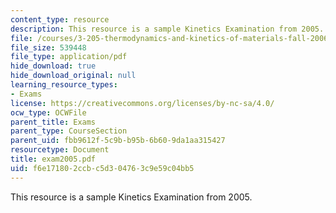 ```yaml
---
content_type: resource
description: This resource is a sample Kinetics Examination from 2005.
file: /courses/3-205-thermodynamics-and-kinetics-of-materials-fall-2006/f6e171802ccbc5d304763c9e59c04bb5_exam2005.pdf
file_size: 539448
file_type: application/pdf
hide_download: true
hide_download_original: null
learning_resource_types:
- Exams
license: https://creativecommons.org/licenses/by-nc-sa/4.0/
ocw_type: OCWFile
parent_title: Exams
parent_type: CourseSection
parent_uid: fbb9612f-5c9b-b95b-6b60-9da1aa315427
resourcetype: Document
title: exam2005.pdf
uid: f6e17180-2ccb-c5d3-0476-3c9e59c04bb5
---
```

This resource is a sample Kinetics Examination from 2005.